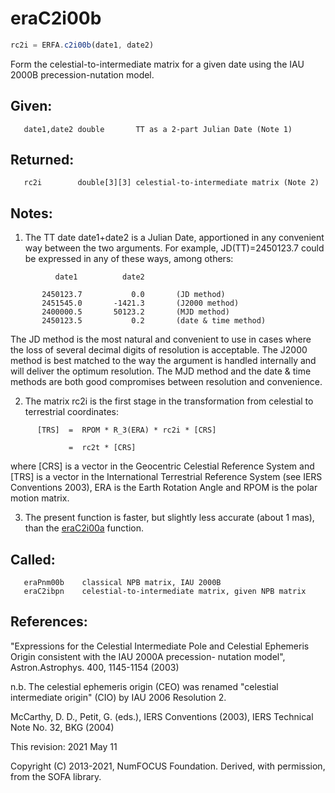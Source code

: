 # eraC2i00b

```js
rc2i = ERFA.c2i00b(date1, date2)
```

Form the celestial-to-intermediate matrix for a given date using the
IAU 2000B precession-nutation model.

## Given:
```
   date1,date2 double       TT as a 2-part Julian Date (Note 1)
```

## Returned:
```
   rc2i        double[3][3] celestial-to-intermediate matrix (Note 2)
```

## Notes:

1) The TT date date1+date2 is a Julian Date, apportioned in any
   convenient way between the two arguments.  For example,
   JD(TT)=2450123.7 could be expressed in any of these ways,
   among others:

```
          date1          date2

       2450123.7           0.0       (JD method)
       2451545.0       -1421.3       (J2000 method)
       2400000.5       50123.2       (MJD method)
       2450123.5           0.2       (date & time method)
```

   The JD method is the most natural and convenient to use in
   cases where the loss of several decimal digits of resolution
   is acceptable.  The J2000 method is best matched to the way
   the argument is handled internally and will deliver the
   optimum resolution.  The MJD method and the date & time methods
   are both good compromises between resolution and convenience.

2) The matrix rc2i is the first stage in the transformation from
   celestial to terrestrial coordinates:

```
      [TRS]  =  RPOM * R_3(ERA) * rc2i * [CRS]

             =  rc2t * [CRS]
```

   where [CRS] is a vector in the Geocentric Celestial Reference
   System and [TRS] is a vector in the International Terrestrial
   Reference System (see IERS Conventions 2003), ERA is the Earth
   Rotation Angle and RPOM is the polar motion matrix.

3) The present function is faster, but slightly less accurate (about
   1 mas), than the [eraC2i00a][1] function.

## Called:
```
   eraPnm00b    classical NPB matrix, IAU 2000B
   eraC2ibpn    celestial-to-intermediate matrix, given NPB matrix
```

## References:

   "Expressions for the Celestial Intermediate Pole and Celestial
   Ephemeris Origin consistent with the IAU 2000A precession-
   nutation model", Astron.Astrophys. 400, 1145-1154
   (2003)

   n.b. The celestial ephemeris origin (CEO) was renamed "celestial
        intermediate origin" (CIO) by IAU 2006 Resolution 2.

   McCarthy, D. D., Petit, G. (eds.), IERS Conventions (2003),
   IERS Technical Note No. 32, BKG (2004)

This revision:  2021 May 11

Copyright (C) 2013-2021, NumFOCUS Foundation.
Derived, with permission, from the SOFA library.


[1]: era.c2i00a.md
